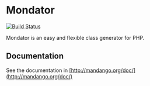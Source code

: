 # Mondator

[![Build Status](https://secure.travis-ci.org/zergin/mondator.png)](http://travis-ci.org/zergin/mondator)

Mondator is an easy and flexible class generator for PHP.

## Documentation

See the documentation in [http://mandango.org/doc/](http://mandango.org/doc/)
